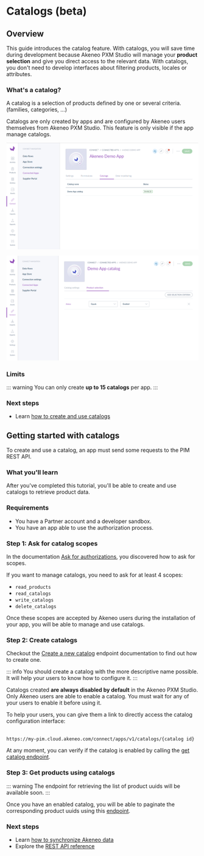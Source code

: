 # Catalogs (beta)

## Overview

This guide introduces the catalog feature. With catalogs, you will save time during development because Akeneo PXM Studio
will manage your **product selection** and give you direct access to the relevant data.
With catalogs, you don't need to develop interfaces about filtering products, locales or attributes.

### What's a catalog?

A catalog is a selection of products defined by one or several criteria. (families, categories, ...)

Catalogs are only created by apps and are configured by Akeneo users themselves from Akeneo PXM Studio. This feature is
only visible if the app manage catalogs.

![Catalogs](../img/apps/catalogs-list.png)

![Product Selection](../img/apps/catalogs-product-selection.png)

### Limits

::: warning
You can only create **up to 15 catalogs** per app.
:::

### Next steps

- Learn [how to create and use catalogs](/apps/catalogs.html#getting-started-with-catalogs)
<!-- - Discover how users configure catalogs in the Akeneo PXM Studio TODO Add link -->

## Getting started with catalogs

To create and use a catalog, an app must send some requests to the PIM REST API.

### What you'll learn

After you've completed this tutorial, you'll be able to create and use catalogs to retrieve product data.

### Requirements

- You have a Partner account and a developer sandbox.
- You have an app able to use the authorization process.

### Step 1: Ask for catalog scopes

In the documentation [Ask for authorizations](/apps/authentication-and-authorization.html#step-2-ask-for-authorizations), 
you discovered how to ask for scopes.

If you want to manage catalogs, you need to ask for at least 4 scopes:
- `read_products`
- `read_catalogs`
- `write_catalogs`
- `delete_catalogs`

Once these scopes are accepted by Akeneo users during the installation of your app, you will be able to manage and use
catalogs.

### Step 2: Create catalogs

Checkout the [Create a new catalog](/api-reference.html#post_app_catalog) endpoint documentation to find out how
to create one.

::: info
You should create a catalog with the more descriptive name possible. It will help your users to know how to configure it.
:::

Catalogs created **are always disabled by default** in the Akeneo PXM Studio. Only Akeneo users are able to enable a 
catalog. You must wait for any of your users to enable it before using it.

To help your users, you can give them a link to directly access the catalog configuration interface:

``` http

https://my-pim.cloud.akeneo.com/connect/apps/v1/catalogs/{catalog id}
```

At any moment, you can verify if the catalog is enabled by calling the [get catalog endpoint](/api-reference.html#get_app_catalog).

### Step 3: Get products using catalogs

::: warning
The endpoint for retrieving the list of product uuids will be available soon.
:::

Once you have an enabled catalog, you will be able to paginate the corresponding product uuids using this
[endpoint](/api-reference.html#Appcatalogproduct).

### Next steps
- Learn [how to synchronize Akeneo data](/getting-started/synchronize-pim-products-6x/welcome.html)
- Explore the [REST API reference](/api-reference-index.html) 

